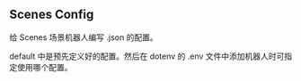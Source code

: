 ## Scenes Config

给 Scenes 场景机器人编写 .json 的配置。

default 中是预先定义好的配置。然后在 dotenv 的 .env 文件中添加机器人时可指定使用哪个配置。

